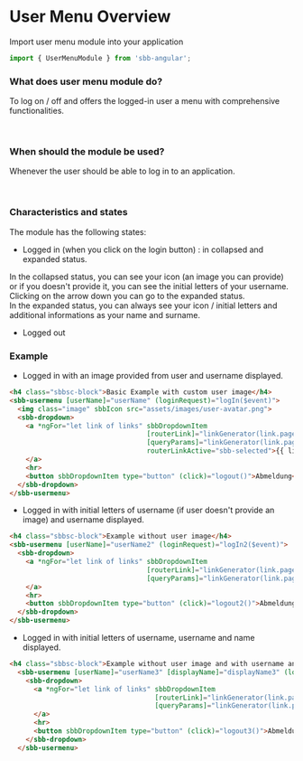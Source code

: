 # User Menu Overview

Import user menu module into your application

```ts
import { UserMenuModule } from 'sbb-angular';
```

### What does user menu module do?

To log on / off and offers the logged-in user a menu with comprehensive functionalities.

<br>

### When should the module be used?

Whenever the user should be able to log in to an application.

<br>

### Characteristics and states

The module has the following states:

* Logged in (when you click on the login button) : in collapsed and expanded status.

In the collapsed status, you can see your icon (an image you can provide) or if you doesn't provide it, you can see the initial letters of your username. Clicking on the arrow down you can go to the expanded status. <br>
In the expanded status, you can always see your icon / initial letters and additional informations as your name and surname.

* Logged out 

### Example 

* Logged in with an image provided from user and username displayed.

```html
<h4 class="sbbsc-block">Basic Example with custom user image</h4>
<sbb-usermenu [userName]="userName" (loginRequest)="logIn($event)">
  <img class="image" sbbIcon src="assets/images/user-avatar.png">
  <sbb-dropdown>
    <a *ngFor="let link of links" sbbDropdownItem 
                                  [routerLink]="linkGenerator(link.page).routerLink"
                                  [queryParams]="linkGenerator(link.page).queryParams" 
                                  routerLinkActive="sbb-selected">{{ link.text }}
    </a>
    <hr>
    <button sbbDropdownItem type="button" (click)="logout()">Abmeldung</button>
  </sbb-dropdown>
</sbb-usermenu>
```

* Logged in with initial letters of username (if user doesn't provide an image) and username displayed.

```html
<h4 class="sbbsc-block">Example without user image</h4>
<sbb-usermenu [userName]="userName2" (loginRequest)="logIn2($event)">
  <sbb-dropdown>
    <a *ngFor="let link of links" sbbDropdownItem 
                                  [routerLink]="linkGenerator(link.page).routerLink"
                                  [queryParams]="linkGenerator(link.page).queryParams" routerLinkActive="sbb-selected">{{ link.text }}
    </a>
    <hr>
    <button sbbDropdownItem type="button" (click)="logout2()">Abmeldung</button>
  </sbb-dropdown>
</sbb-usermenu>
 ```

* Logged in with initial letters of username, username and name displayed.  

```html
<h4 class="sbbsc-block">Example without user image and with username and displayName</h4>
  <sbb-usermenu [userName]="userName3" [displayName]="displayName3" (loginRequest)="logIn3($event)">
    <sbb-dropdown>
      <a *ngFor="let link of links" sbbDropdownItem 
                                    [routerLink]="linkGenerator(link.page).routerLink"
                                    [queryParams]="linkGenerator(link.page).queryParams" routerLinkActive="sbb-selected">{{ link.text }}
      </a>
      <hr>
      <button sbbDropdownItem type="button" (click)="logout3()">Abmeldung</button>
    </sbb-dropdown>
  </sbb-usermenu>
```

